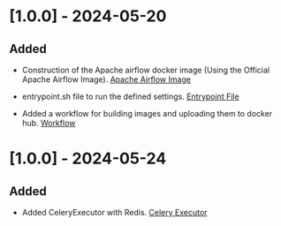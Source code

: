 
# [1.0.0] - 2024-05-20

## Added

* Construction of the Apache airflow docker image (Using the Official Apache Airflow Image). [Apache Airflow Image](https://github.com/Padzx/comprehensive-etl-workflow/blob/main/docker/docker-airflow/Dockerfile)

* entrypoint.sh file to run the defined settings. [Entrypoint File](https://github.com/Padzx/comprehensive-etl-workflow/blob/main/script/entrypoint.sh)

* Added a workflow for building images and uploading them to docker hub.
 [Workflow](https://github.com/Padzx/comprehensive-etl-workflow/actions)

 # [1.0.0] - 2024-05-24

 ## Added

 * Added CeleryExecutor with Redis. [Celery Executor](https://github.com/Padzx/comprehensive-etl-workflow/blob/main/docker-composeCeleryExecutor.yml)
